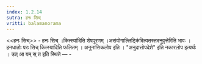 ```yaml
---
index: 1.2.14
sutra: हनः सिच्
vritti: balamanorama
---
```


<<हनः सिच्>> - हनः सिच् ।कित्स्या॑दिति शेषपूरणम् ।असंयोगाल्लिट्कि॑दित्यतस्तदनुवृत्तेरिति भावः । हनधातोः परः सिच् कित्स्यादिति फलितम् । अनुनासिकलोप इति । "अनुदात्तोपदेशे" इति नकारलोप इत्यर्थः । उत् आ यम् स् त इति स्थिते — -